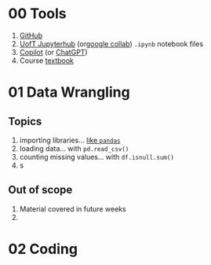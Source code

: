 # 00 Tools

1. [GitHub](https://github.com/pointOfive/STA130_ChatGPT/blob/main/README.md)
2. [UofT Jupyterhub](https://datatools.utoronto.ca) (or[google collab](https://colab.research.google.com/)) `.ipynb` notebook files
3. [Copilot](https://copilot.microsoft.com/) (or [ChatGPT](https://chat.openai.com/))
4. Course [textbook](https://github.com/pointOfive/STA130_ChatGPT/wiki/)

# 01 Data Wrangling
## Topics
1. importing libraries... [like `pandas`](01.1)
2. loading data... with `pd.read_csv()`
3. counting missing values... with `df.isnull.sum()`
4. s

## Out of scope
1. Material covered in future weeks
2. 
# 02 Coding
